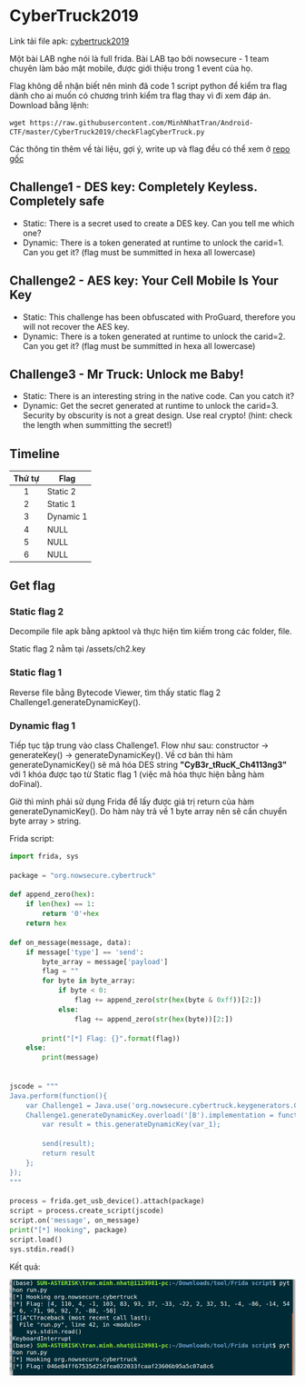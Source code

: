 # CyberTruck2019

Link tải file apk: [cybertruck2019](https://github.com/MinhNhatTran/Android-CTF/blob/master/CyberTruck2019/cybertruck19.apk)

Một bài LAB nghe nói là full frida. Bài LAB tạo bởi nowsecure - 1 team chuyên làm bảo mật mobile, được giới thiệu trong 1 event của họ.

Flag không dễ nhận biết nên mình đã code 1 script python để kiểm tra flag dành cho ai muốn có chương trình kiểm tra flag thay vì đi xem đáp án. Download bằng lệnh:

```
wget https://raw.githubusercontent.com/MinhNhatTran/Android-CTF/master/CyberTruck2019/checkFlagCyberTruck.py
```

Các thông tin thêm về tài liệu, gợi ý, write up và flag đều có thể xem ở [repo gốc](https://github.com/nowsecure/cybertruckchallenge19)

## Challenge1 - DES key: Completely Keyless. Completely safe
- Static: There is a secret used to create a DES key. Can you tell me which one?
- Dynamic: There is a token generated at runtime to unlock the carid=1. Can you get it? (flag must be summitted in hexa all lowercase)

## Challenge2 - AES key: Your Cell Mobile Is Your Key
- Static: This challenge has been obfuscated with ProGuard, therefore you will not recover the AES key.
- Dynamic: There is a token generated at runtime to unlock the carid=2. Can you get it? (flag must be summitted in hexa all lowercase)

## Challenge3 - Mr Truck: Unlock me Baby!
- Static: There is an interesting string in the native code. Can you catch it?
- Dynamic: Get the secret generated at runtime to unlock the carid=3. Security by obscurity is not a great design. Use real crypto! (hint: check the length when summitting the secret!)

## Timeline

| Thứ tự | Flag      |
|:------:|-----------|
| 1      | Static 2  |
| 2      | Static 1  |
| 3      | Dynamic 1 |
| 4      | NULL      |
| 5      | NULL      |
| 6      | NULL      |

## Get flag

### Static flag 2

Decompile file apk bằng apktool và thực hiện tìm kiếm trong các folder, file.

Static flag 2 nằm tại /assets/ch2.key

### Static flag 1

Reverse file bằng Bytecode Viewer, tìm thấy static flag 2 Challenge1.generateDynamicKey().

### Dynamic flag 1

Tiếp tục tập trung vào class Challenge1. Flow như sau: constructor -> generateKey() -> generateDynamicKey(). Về cơ bản thì hàm generateDynamicKey() sẽ mã hóa DES string **"CyB3r_tRucK_Ch4113ng3"** với 1 khóa được tạo từ Static flag 1 (việc mã hóa thực hiện bằng hàm doFinal).

Giờ thì mình phải sử dụng Frida để lấy được giá trị return của hàm generateDynamicKey(). Do hàm này trả về 1 byte array nên sẽ cần chuyển byte array > string.

Frida script:
```python
import frida, sys

package = "org.nowsecure.cybertruck"

def append_zero(hex):
	if len(hex) == 1:
		return '0'+hex
	return hex

def on_message(message, data):
	if message['type'] == 'send':
		byte_array = message['payload']
		flag = ""
		for byte in byte_array:
			if byte < 0:
				flag += append_zero(str(hex(byte & 0xff))[2:])
			else:
				flag += append_zero(str(hex(byte))[2:])

		print("[*] Flag: {}".format(flag))
	else:
		print(message)
	

jscode = """
Java.perform(function(){
	var Challenge1 = Java.use('org.nowsecure.cybertruck.keygenerators.Challenge1');
	Challenge1.generateDynamicKey.overload('[B').implementation = function(var_1){
		var result = this.generateDynamicKey(var_1);

		send(result);
		return result 
	};
});
"""

process = frida.get_usb_device().attach(package)
script = process.create_script(jscode)
script.on('message', on_message)
print("[*] Hooking", package)
script.load()
sys.stdin.read()
```

Kết quả:

![](https://github.com/MinhNhatTran/Android-CTF/blob/master/CyberTruck2019/image/cybertruck-3.png)

